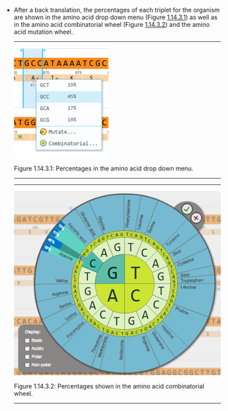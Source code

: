 

-   After a back translation, the percentages of each triplet for the
    organism are shown in the amino acid drop down menu
    (Figure [1.14.3.1](#x1-71001r1)) as well as in the amino acid
    combinatorial wheel (Figure [1.14.3.2](#x1-71002r2)) and the amino
    acid mutation wheel.

    ------------------------------------------------------------------------

    <div class="figure">

    <span id="x1-71001r1"></span>
    ![PIC](../../../pictures/translation_screenshots/percentages_dropdown.png)
    <div class="caption">

    <span class="id">Figure 1.14.3.1: </span><span
    class="content">Percentages in the amino acid drop down menu.</span>

    </div>

    </div>

    ------------------------------------------------------------------------

    ------------------------------------------------------------------------

    <div class="figure">

    <span id="x1-71002r2"></span>
    ![PIC](../../../pictures/translation_screenshots/percentages_wheel.png)
    <div class="caption">

    <span class="id">Figure 1.14.3.2: </span><span
    class="content">Percentages shown in the amino acid combinatorial
    wheel.</span>

    </div>

    </div>

    ------------------------------------------------------------------------
